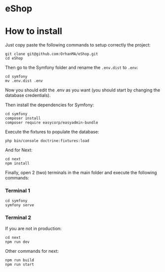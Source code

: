 # eShop

# How to install
Just copy paste the following commands to setup correctly the project:
```
git clone git@github.com:OrhanMA/eShop.git
cd eShop
```
Then go to the Symfony folder and rename the `.env.dist` to `.env`:
```
cd symfony
mv .env.dist .env
```
Now you should edit the .env as you want (you should start by changing the database credentials).

Then install the dependencies for Symfony:
```
cd symfony
composer install
composer require easycorp/easyadmin-bundle
```
Execute the fixtures to populate the database:
```
php bin/console doctrine:fixtures:load
```

And for Next:
```
cd next
npm install
```

Finally, open 2 (two) terminals in the main folder and execute the following commands:

### Terminal 1
```
cd symfony
symfony serve
```

### Terminal 2
If you are not in production:
```
cd next
npm run dev
```

Other commands for next:
```
npm run build
npm run start
